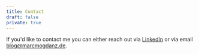 ```yaml
---
title: Contact
draft: false
private: true
---
```


If you'd like to contact me you can either reach out via [LinkedIn](https://linkedin.com/in/marc-mogdanz/) or via email blog@marcmogdanz.de.
